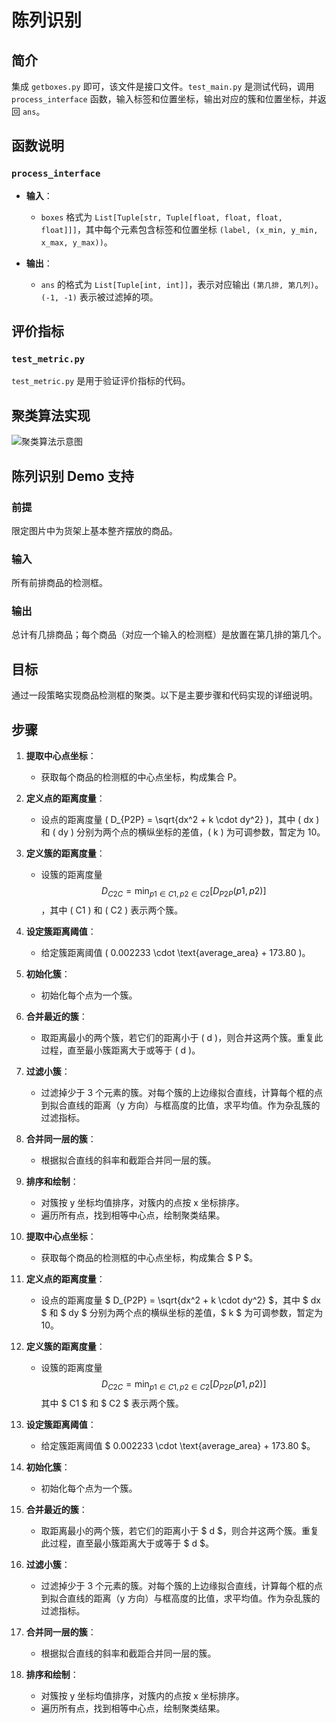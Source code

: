 # 陈列识别

## 简介

集成 `getboxes.py` 即可，该文件是接口文件。`test_main.py` 是测试代码，调用 `process_interface` 函数，输入标签和位置坐标，输出对应的簇和位置坐标，并返回 `ans`。

## 函数说明

### `process_interface`

- **输入**：
  - `boxes` 格式为 `List[Tuple[str, Tuple[float, float, float, float]]]`，其中每个元素包含标签和位置坐标 `(label, (x_min, y_min, x_max, y_max))`。

- **输出**：
  - `ans` 的格式为 `List[Tuple[int, int]]`，表示对应输出 `(第几排, 第几列)`。`(-1, -1)` 表示被过滤掉的项。

## 评价指标

### `test_metric.py`

`test_metric.py` 是用于验证评价指标的代码。

## 聚类算法实现

![聚类算法示意图](image.png)

## 陈列识别 Demo 支持

### 前提

限定图片中为货架上基本整齐摆放的商品。

### 输入

所有前排商品的检测框。

### 输出

总计有几排商品；每个商品（对应一个输入的检测框）是放置在第几排的第几个。

## 目标

通过一段策略实现商品检测框的聚类。以下是主要步骤和代码实现的详细说明。

## 步骤

1. **提取中心点坐标**：
   - 获取每个商品的检测框的中心点坐标，构成集合 P。

2. **定义点的距离度量**：
   - 设点的距离度量 \( D_{P2P} = \sqrt{dx^2 + k \cdot dy^2} \)，其中 \( dx \) 和 \( dy \) 分别为两个点的横纵坐标的差值，\( k \) 为可调参数，暂定为 10。

3. **定义簇的距离度量**：
   - 设簇的距离度量 $$
D_{C2C} = \min_{p1 \in C1, p2 \in C2} [D_{P2P}(p1, p2)]
$$，其中 \( C1 \) 和 \( C2 \) 表示两个簇。

4. **设定簇距离阈值**：
   - 给定簇距离阈值 \( 0.002233 \cdot \text{average_area} + 173.80 \)。

5. **初始化簇**：
   - 初始化每个点为一个簇。

6. **合并最近的簇**：
   - 取距离最小的两个簇，若它们的距离小于 \( d \)，则合并这两个簇。重复此过程，直至最小簇距离大于或等于 \( d \)。

7. **过滤小簇**：
   - 过滤掉少于 3 个元素的簇。对每个簇的上边缘拟合直线，计算每个框的点到拟合直线的距离（y 方向）与框高度的比值，求平均值。作为杂乱簇的过滤指标。

8. **合并同一层的簇**：
   - 根据拟合直线的斜率和截距合并同一层的簇。

9. **排序和绘制**：
   - 对簇按 y 坐标均值排序，对簇内的点按 x 坐标排序。
   - 遍历所有点，找到相等中心点，绘制聚类结果。


1. **提取中心点坐标**：
   - 获取每个商品的检测框的中心点坐标，构成集合 $ P $。

2. **定义点的距离度量**：
   - 设点的距离度量 $ D_{P2P} = \sqrt{dx^2 + k \cdot dy^2} $，其中 $ dx $ 和 $ dy $ 分别为两个点的横纵坐标的差值，$ k $ 为可调参数，暂定为 10。

3. **定义簇的距离度量**：
   - 设簇的距离度量
     $$
     D_{C2C} = \min_{p1 \in C1, p2 \in C2} \left[D_{P2P}(p1, p2)\right]
     $$
     其中 $ C1 $ 和 $ C2 $ 表示两个簇。

4. **设定簇距离阈值**：
   - 给定簇距离阈值 $ 0.002233 \cdot \text{average\_area} + 173.80 $。

5. **初始化簇**：
   - 初始化每个点为一个簇。

6. **合并最近的簇**：
   - 取距离最小的两个簇，若它们的距离小于 $ d $，则合并这两个簇。重复此过程，直至最小簇距离大于或等于 $ d $。

7. **过滤小簇**：
   - 过滤掉少于 3 个元素的簇。对每个簇的上边缘拟合直线，计算每个框的点到拟合直线的距离（y 方向）与框高度的比值，求平均值。作为杂乱簇的过滤指标。

8. **合并同一层的簇**：
   - 根据拟合直线的斜率和截距合并同一层的簇。

9. **排序和绘制**：
   - 对簇按 y 坐标均值排序，对簇内的点按 x 坐标排序。
   - 遍历所有点，找到相等中心点，绘制聚类结果。
